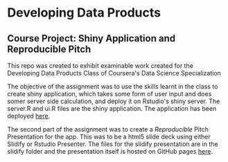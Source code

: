 # Developing Data Products
## Course Project: Shiny Application and Reproducible Pitch

This repo was created to exhibit examinable work created for the Developing Data Products Class of Coursera's Data Science Specialization

The objective of the assignment was to use the skills learnt in the class to create shiny application, which takes some form of user input and does somer server side calculation, and deploy it on Rstudio's shiny server. The server.R and ui.R files are the shiny application. The application has been deployed [here](https://narasimha.shinyapps.io/IdealCarShinyApp/).

The second part of the assignment was to create a *Reproducible* Pitch Presentation for the app. This was to be a html5 slide deck using either Slidify or Rstudio Presenter. The files for the slidify presentation are in the slidify folder and the presentation itself is hosted on GitHub pages [here](http://narasimhak.github.io/).


